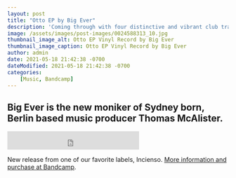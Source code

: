 ```yaml
---
layout: post
title: "Otto EP by Big Ever"
description: 'Coming through with four distinctive and vibrant club tracks primed for all hours of the night or early morning, Big Ever lets loose on 2021 with a bold and unique take on percussion, bass, and ambiance working in unison to extraordinary effect.'
image: /assets/images/post-images/0024588313_10.jpg
thumbnail_image_alt: Otto EP Vinyl Record by Big Ever
thumbnail_image_caption: Otto EP Vinyl Record by Big Ever
author: admin
date: 2021-05-18 21:42:38 -0700
dateModified: 2021-05-18 21:42:38 -0700
categories: 
    [Music, Bandcamp]
---
```


## Big Ever is the new moniker of Sydney born, Berlin based music producer Thomas McAlister.

<iframe loading="lazy" title="Listen to {{page.title}}" style="border: 0; max-width: 100%; height: 42px; margin-left:0" src="https://bandcamp.com/EmbeddedPlayer/album=873727719/size=small/bgcol=ffffff/linkcol=333333/artwork=none/track=817233539/transparent=true/" seamless><a href="https://bigever.bandcamp.com/album/otto-ep">Otto EP by Big Ever</a></iframe>

New release from one of our favorite labels, Incienso. [More information and purchase at Bandcamp](https://bigever.bandcamp.com/album/otto-ep).

